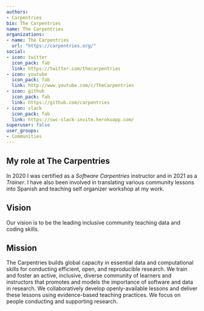 ```yaml
---
authors:
- Carpentries
bio: The Carpentries
name: The Carpentries
organizations:
- name: The Carpentries
  url: "https://carpentries.org/"
social:
- icon: twitter
  icon_pack: fab
  link: https://twitter.com/thecarpentries
- icon: youtube
  icon_pack: fab
  link: http://www.youtube.com/c/TheCarpentries
- icon: github
  icon_pack: fab
  link: https://github.com/carpentries
- icon: slack
  icon_pack: fab
  link: https://swc-slack-invite.herokuapp.com/
superuser: false
user_groups:
- Communities
---
```


## My role at The Carpentries

In 2020 I was certified as a _Software Carpentries_ instructor and in 2021 as a _Trainer_. I have also been involved in translating various community lessons into Spanish and teaching self organizer workshop at my work.

## Vision

Our vision is to be the leading inclusive community teaching data and coding skills.

## Mission

The Carpentries builds global capacity in essential data and computational skills for conducting efficient, open, and reproducible research. We train and foster an active, inclusive, diverse community of learners and instructors that promotes and models the importance of software and data in research. We collaboratively develop openly-available lessons and deliver these lessons using evidence-based teaching practices. We focus on people conducting and supporting research.